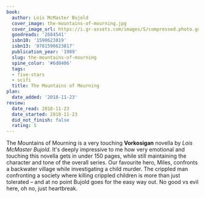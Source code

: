 ```yaml
---
book:
  author: Lois McMaster Bujold
  cover_image: the-mountains-of-mourning.jpg
  cover_image_url: https://i.gr-assets.com/images/S/compressed.photo.goodreads.com/books/1328024482l/2684541.jpg
  goodreads: '2684541'
  isbn10: '1590623819'
  isbn13: '9781590623817'
  publication_year: '1989'
  slug: the-mountains-of-mourning
  spine_color: '#6d0406'
  tags:
  - five-stars
  - scifi
  title: The Mountains of Mourning
plan:
  date_added: '2018-11-23'
review:
  date_read: 2018-11-23
  date_started: 2018-11-23
  did_not_finish: false
  rating: 5
---
```


The Mountains of Mourning is a very touching **Vorkosigan** novella by *Lois McMaster Bujold*. It's deeply impressive to me how very emotional and touching this novella gets in under 150 pages, while still maintaining the character and tone of the overall series. Our favourite hero, Miles, confronts a backwater village while investigating a child murder. The crippled man confronting a society where killing crippled children is more than just tolerated – and at no point Bujold goes for the easy way out. No good vs evil here, oh no, just heartbreak.
